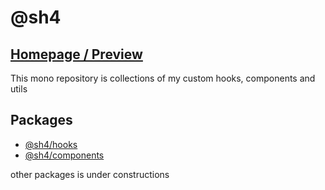 # @sh4

## [Homepage / Preview](https://react-mono.netlify.app)

This mono repository is collections of my custom hooks, components and utils

## Packages

- [@sh4/hooks](https://github.com/saifudinhasan/react-mono/tree/master/src/hooks)
- [@sh4/components](https://github.com/saifudinhasan/react-mono/tree/master/src/components)

other packages is under constructions
